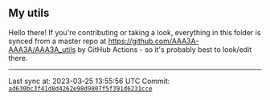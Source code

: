 ## My utils

Hello there! If you're contributing or taking a look, everything in this folder
is synced from a master repo at https://github.com/AAA3A-AAA3A/AAA3A_utils by GitHub Actions -
so it's probably best to look/edit there.

---

Last sync at: 2023-03-25 13:55:56 UTC
Commit: [`ad630bc3f41d8d4262e98d9807f5f391d6231cce`](https://github.com/AAA3A-AAA3A/AAA3A_utils/commit/ad630bc3f41d8d4262e98d9807f5f391d6231cce)
